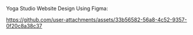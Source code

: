 Yoga Studio Website Design Using Figma:

https://github.com/user-attachments/assets/33b56582-56a8-4c52-9357-0f20c8a38c37


